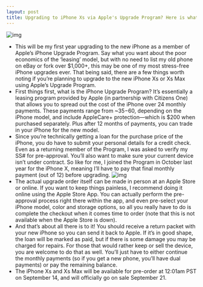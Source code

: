 ```yaml
---
layout: post
title: Upgrading to iPhone Xs via Apple's Upgrade Program? Here is what you need to know
---
```

![img](http://media.idownloadblog.com/wp-content/uploads/2018/09/iPhone-Xs-gold-space-gray-silver-horizontal-001.jpg)
* This will be my first year upgrading to the new iPhone as a member of Apple’s iPhone Upgrade Program. Say what you want about the poor economics of the ‘leasing’ model, but with no need to list my old phone on eBay or fork over $1,000+, this may be one of my most stress-free iPhone upgrades ever. That being said, there are a few things worth noting if you’re planning to upgrade to the new iPhone Xs or Xs Max using Apple’s Upgrade Program. 
* First things first, what is the iPhone Upgrade Program? It’s essentially a leasing program provided by Apple (in partnership with Citizens One) that allows you to spread out the cost of the iPhone over 24 monthly payments. These payments range from ~$35-$60, depending on the iPhone model, and include AppleCare+ protection—which is $200 when purchased separately. Plus after 12 months of payments, you can trade in your iPhone for the new model.
* Since you’re technically getting a loan for the purchase price of the iPhone, you do have to submit your personal details for a credit check. Even as a returning member of the Program, I was asked to verify my SS# for pre-approval. You’ll also want to make sure your current device isn’t under contract. So like for me, I joined the Program in October last year for the iPhone X, meaning I’ll have to pay that final monthly payment (out of 12) before upgrading.
![img](http://media.idownloadblog.com/wp-content/uploads/2018/09/up.png)
* The actual upgrade order itself can be made in person at an Apple Store or online. If you want to keep things painless, I recommend doing it online using the Apple Store App. You can actually perform the pre-approval process right there within the app, and even pre-select your iPhone model, color and storage options, so all you really have to do is complete the checkout when it comes time to order (note that this is not available when the Apple Store is down).
* And that’s about all there is to it! You should receive a return packet with your new iPhone so you can send it back to Apple. If it’s in good shape, the loan will be marked as paid, but if there is some damage you may be charged for repairs. For those that would rather keep or sell the device, you are welcome to do that as well. You’ll just have to either continue the monthly payments (so if you get a new phone, you’ll have dual payments) or pay the remaining balance.
* The iPhone Xs and Xs Max will be available for pre-order at 12:01am PST on September 14, and will officially go on sale September 21.

